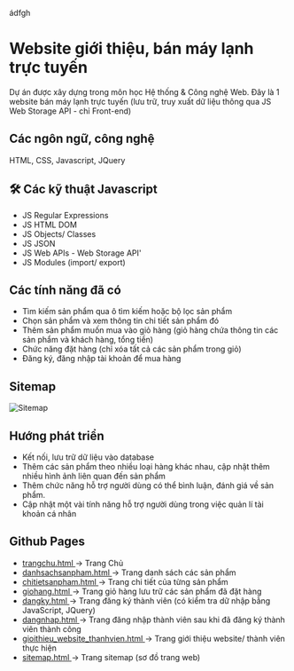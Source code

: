 ádfgh



# Website giới thiệu, bán máy lạnh trực tuyến

Dự án được xây dựng trong môn học Hệ thống & Công nghệ Web. Đây là 1 website bán máy lạnh trực tuyến (lưu trữ, truy xuất dữ liệu thông qua JS Web Storage API - chỉ Front-end)


## Các ngôn ngữ, công nghệ
HTML, CSS, Javascript, JQuery

## 🛠 Các kỹ thuật Javascript

- JS Regular Expressions
- JS HTML DOM
- JS Objects/ Classes
- JS JSON
- JS Web APIs - Web Storage API'
- JS Modules (import/ export)

## Các tính năng đã có

- Tìm kiếm sản phẩm qua ô tìm kiếm hoặc bộ lọc sản phẩm
- Chọn sản phẩm và xem thông tin chi tiết sản phẩm đó
- Thêm sản phẩm muốn mua vào giỏ hàng (giỏ hàng chứa thông tin các sản phẩm và khách hàng, tổng tiền)
- Chức năng đặt hàng (chỉ xóa tất cả các sản phẩm trong giỏ)
- Đăng ký, đăng nhập tài khoản để mua hàng

## Sitemap

![ Sitemap ](https://doananhtingithub40102.github.io/HTCNWeb/img/sitemap.png)

## Hướng phát triển

- Kết nối, lưu trữ dữ liệu vào database
- Thêm các sản phẩm theo nhiều loại hàng khác nhau, cập nhật thêm nhiều hình ảnh liên quan đến sản phẩm
- Thêm chức năng hỗ trợ người dùng có thể bình luận, đánh giá về sản phẩm.
- Cập nhật một vài tính năng hỗ trợ người dùng trong việc quản lí tài khoản cá nhân

## Github Pages

 - [ trangchu.html ](https://doananhtingithub40102.github.io/HTCNWeb/html/trangchu.html) -> Trang Chủ
 - [ danhsachsanpham.html ](https://doananhtingithub40102.github.io/HTCNWeb/html/danhsachsanpham.html) -> Trang danh sách các sản phẩm
 - [ chitietsanpham.html ](https://doananhtingithub40102.github.io/HTCNWeb/html/chitietsanpham.html) -> Trang chi tiết của từng sản phẩm
 - [ giohang.html ](https://doananhtingithub40102.github.io/HTCNWeb/html/giohang.html) -> Trang giỏ hàng lưu trữ các sản phẩm đã đặt hàng
 - [ dangky.html ](https://doananhtingithub40102.github.io/HTCNWeb/html/dangky.html) -> Trang đăng ký thành viên (có kiểm tra dữ nhập bằng JavaScript, JQuery)
 - [ dangnhap.html ](https://doananhtingithub40102.github.io/HTCNWeb/html/dangnhap.html) -> Trang đăng nhập thành viên sau khi đã đăng ký thành viên thành công
 - [ gioithieu_website_thanhvien.html ](https://doananhtingithub40102.github.io/HTCNWeb/html/gioithieu_website_thanhvien.html) -> Trang giới thiệu website/ thành viên thực hiện
 - [ sitemap.html ](https://doananhtingithub40102.github.io/HTCNWeb/html/sitemap.html) -> Trang sitemap (sơ đồ trang web)
